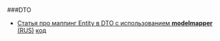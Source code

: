 ###DTO
- <a href="https://habr.com/ru/post/438808/">Статья про маппинг Entity в DTO с использованием <b>modelmapper</b> (RUS)</a> <a href="https://github.com/DenisPavlov/modelmapper-demo">код</a>